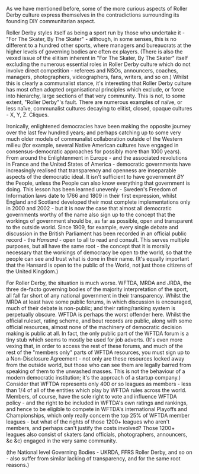 <html><body><p>As we have mentioned before, some of the more curious aspects of Roller Derby culture express themselves in the contradictions surrounding its founding DIY communitarian aspect.

Roller Derby styles itself as being a sport run by those who undertake it - "For The Skater, By The Skater" - although, in some senses, this is no different to a hundred other sports, where managers and bureaucrats at the higher levels of governing bodies are often ex players. (There is also the vexed issue of the elitism inherent in "For The Skater, By The Skater" itself excluding the numerous essential roles in Roller Derby culture which do not involve direct competition - referees and NSOs, announcers, coaches, managers, photographers, videographers, fans, writers, and so on.)
Whilst this is clearly a communalist stance, it's interesting that Roller Derby culture has most often adopted organisational principles which exclude, or force into hierarchy, large sections of that very community.
This is not, to some extent, "Roller Derby"'s fault. There are numerous examples of naïve, or less naïve, communalist cultures decaying to elitist, closed, opaque cultures - X, Y, Z.
Cliques.

Ironically, enlightened democracies have been making the opposite journey over the last few hundred years; and perhaps catching up to some very much older models of communalist collaboration outside of the Western milieu (for example, several Native American cultures have engaged in consensus-democratic approaches for possibly more than 1000 years). From around the Enlightenment in Europe - and the associated revolutions in France and the United States of America - democratic governments have increasingly realised that transparency and openness are inseparable aspects of the democratic ideal. It isn't sufficient to have government *BY* the People, unless the People can also know everything that government is doing. This lesson has been learned unevenly - Sweden's Freedom of Information laws date to 1766 and 1809 in their first expression, whilst England and Scotland developed their most complete implementations only in 2000 and 2002 - but it is now the case that almost all democratic governments worthy of the name also sign up to the concept that the workings of government should be, as far as possible, open and transparent to the outside world.
Since 1909, for example, every single debate and discussion in the British Parliament has been recorded in an official public record - the <em>Hansard</em> - open to all to read and consult. This serves multiple purposes, but all have the same root - the concept that it is morally necessary that the workings of democracy be open to the world, so that the people can see and trust what is done in their name. (It's equally important that the Hansard is open to the public of the World, not just those citizens of the United Kingdom.)

For Roller Derby, the situation is much worse. WFTDA, MRDA and JRDA, the three de-facto governing bodies of the majority interpretation of the sport, all fall far short of any national government in their transparency.
Whilst the MRDA at least have some public forums, in which discussion is encouraged, much of their debate is non-public; and their rating/ranking system is perpetually obscure.
WFTDA is perhaps the worst offender here. Whilst the official ruleset, rating scheme, and bout records are public, along with some official resources, almost none of the machinery of democratic decision making is public at all. In fact, the only public part of the WFTDA forum is a tiny stub which seems to mostly be used for job adverts. (It's even more vexing that, in order to access the rest of these forums, and much of the rest of the "members only" parts of WFTDA resources, you must sign up to a Non-Disclosure Agreement - not only are these resources locked away from the outside world, but those who can see them are legally barred from speaking of them to the unwashed masses. This is not the behaviour of a modern democratic institution; it's the approach of a startup company.)
Consider that WFTDA represents only 400 or so leagues as members - less than 1/4 of all of the entities which play by WFTDA rules across the world. Members, of course, have the sole right to vote and influence WFTDA policy - and the right to be included in WFTDA's own ratings and rankings, and hence to be eligible to compete in WFTDA's international Playoffs and Championships, which only really concern the top 25% of WFTDA member leagues - but what of the rights of those 1200+ leagues who aren't members, and perhaps can't justify the costs involved?
Those 1200+ leagues also consist of skaters (and officials, photographers, announcers, &amp;c &amp;c) engaged in the very same community.

(the National level Governing Bodies - UKRDA, FFRS Roller Derby, and so on - also suffer from similar lacking of transparency, and for the same root reasons.)</p></body></html>

